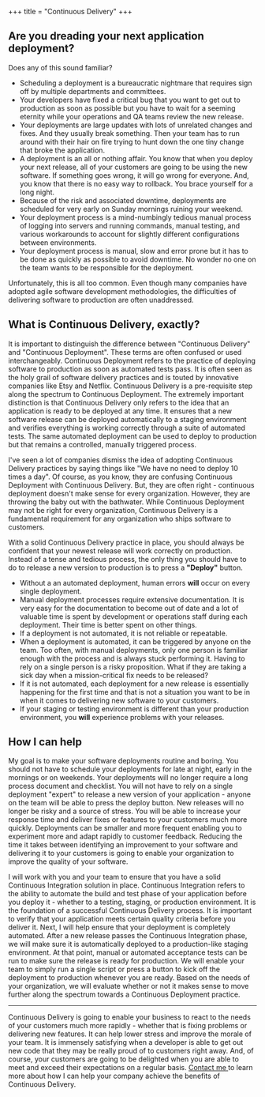 +++
title = "Continuous Delivery"
+++

## Are you dreading your next application deployment?

Does any of this sound familiar?

* Scheduling a deployment is a bureaucratic nightmare that requires sign off by multiple departments and committees.
* Your developers have fixed a critical bug that you want to get out to production as soon as possible but you have to wait for a seeming eternity while your operations and QA teams review the new release.
* Your deployments are large updates with lots of unrelated changes and fixes. And they usually break something. Then your team has to run around with their hair on fire trying to hunt down the one tiny change that broke the application.
* A deployment is an all or nothing affair. You know that when you deploy your next release, all of your customers are going to be using the new software. If something goes wrong, it will go wrong for everyone. And, you know that there is no easy way to rollback. You brace yourself for a long night.
* Because of the risk and associated downtime, deployments are scheduled for very early on Sunday mornings ruining your weekend.
* Your deployment process is a mind-numbingly tedious manual process of logging into servers and running commands, manual testing, and various workarounds to account for slightly different configurations between environments.
* Your deployment process is manual, slow and error prone but it has to be done as quickly as possible to avoid downtime. No wonder no one on the team wants to be responsible for the deployment.

Unfortunately, this is all too common. Even though many companies have adopted agile software development methodologies, the difficulties of delivering software to production are often unaddressed.

## What is Continuous Delivery, exactly?

It is important to distinguish the difference between "Continuous Delivery" and "Continuous Deployment". These terms are often confused or used interchangeably. Continuous Deployment refers to the practice of deploying software to production as soon as automated tests pass. It is often seen as the holy grail of software delivery practices and is touted by innovative companies like Etsy and Netflix. Continuous Delivery is a pre-requisite step along the spectrum to Continuous Deployment. The extremely important distinction is that Continuous Delivery only refers to the idea that an application is ready to be deployed at any time. It ensures that a new software release can be deployed automatically to a staging environment and verifies everything is working correctly through a suite of automated tests. The same automated deployment can be used to deploy to production but that remains a controlled, manually triggered process.

I've seen a lot of companies dismiss the idea of adopting Continuous Delivery practices by saying things like "We have no need to deploy 10 times a day". Of course, as you know, they are confusing Continuous Deployment with Continuous Delivery. But, they are often right - continuous deployment doesn't make sense for every organization. However, they are throwing the baby out with the bathwater. While Continuous Deployment may not be right for every organization, Continuous Delivery is a fundamental requirement for any organization who ships software to customers.

With a solid Continuous Delivery practice in place, you should always be confident that your newest release will work correctly on production. Instead of a tense and tedious process, the only thing you should have to do to release a new version to production is to press a **"Deploy"** button.

* Without a an automated deployment, human errors **will** occur on every single deployment.
* Manual deployment processes require extensive documentation. It is very easy for the documentation to become out of date and a lot of valuable time is spent by development or operations staff during each deployment. Their time is better spent on other things.
* If a deployment is not automated, it is not reliable or repeatable.
* When a deployment is automated, it can be triggered by anyone on the team. Too often, with manual deployments, only one person is familiar enough with the process and is always stuck performing it. Having to rely on a single person is a risky proposition. What if they are taking a sick day when a mission-critical fix needs to be released?
* If it is not automated, each deployment for a new release is essentially happening for the first time and that is not a situation you want to be in when it comes to delivering new software to your customers.
* If your staging or testing environment is different than your production environment, you **will** experience problems with your releases.

## How I can help

My goal is to make your software deployments routine and boring. You should not have to schedule your deployments for late at night, early in the mornings or on weekends. Your deployments will no longer require a long process document and checklist. You will not have to rely on a single deployment "expert" to release a new version of your application - anyone on the team will be able to press the deploy button. New releases will no longer be risky and a source of stress. You will be able to increase your response time and deliver fixes or features to your customers much more quickly. Deployments can be smaller and more frequent enabling you to experiment more and adapt rapidly to customer feedback. Reducing the time it takes between identifying an improvement to your software and delivering it to your customers is going to enable your organization to improve the quality of your software.

I will work with you and your team to ensure that you have a solid Continuous Integration solution in place. Continuous Integration refers to the ability to automate the build and test phase of your application before you deploy it - whether to a testing, staging, or production environment. It is the foundation of a successful Continuous Delivery process. It is important to verify that your application meets certain quality criteria before you deliver it. Next, I will help ensure that your deployment is completely automated. After a new release passes the Continuous Integration phase, we will make sure it is automatically deployed to a production-like staging environment. At that point, manual or automated acceptance tests can be run to make sure the release is ready for production. We will enable your team to simply run a single script or press a button to kick off the deployment to production whenever you are ready. Based on the needs of your organization, we will evaluate whether or not it makes sense to move further along the spectrum towards a Continuous Deployment practice.

---

Continuous Delivery is going to enable your business to react to the needs of your customers much more rapidly - whether that is fixing problems or delivering new features. It can help lower stress and improve the morale of your team. It is immensely satisfying when a developer is able to get out new code that they may be really proud of to customers right away. And, of course, your customers are going to be delighted when you are able to meet and exceed their expectations on a regular basis.  <a href="mailto:ryan@ryaneschinger.com">Contact me </a> to learn more about how I can help your company achieve the benefits of Continuous Delivery.
